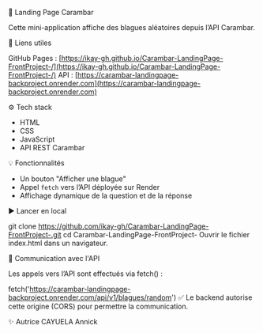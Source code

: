 🎨 Landing Page Carambar

Cette mini-application affiche des blagues aléatoires depuis l’API Carambar.

🔗 Liens utiles

GitHub Pages : [https://ikay-gh.github.io/Carambar-LandingPage-FrontProject-/](https://ikay-gh.github.io/Carambar-LandingPage-FrontProject-/)
API : [https://carambar-landingpage-backproject.onrender.com](https://carambar-landingpage-backproject.onrender.com)

⚙️ Tech stack

- HTML
- CSS
- JavaScript
- API REST Carambar

💡 Fonctionnalités

- Un bouton "Afficher une blague"
- Appel `fetch` vers l’API déployée sur Render
- Affichage dynamique de la question et de la réponse

▶️ Lancer en local

git clone https://github.com/ikay-gh/Carambar-LandingPage-FrontProject-.git
cd Carambar-LandingPage-FrontProject-
Ouvrir le fichier index.html dans un navigateur.

🔄 Communication avec l'API

Les appels vers l’API sont effectués via fetch() :

fetch('https://carambar-landingpage-backproject.onrender.com/api/v1/blagues/random')
✅ Le backend autorise cette origine (CORS) pour permettre la communication.

✨ Autrice
CAYUELA Annick
